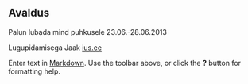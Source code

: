 ## Avaldus

Palun lubada mind puhkusele 23.06.-28.06.2013

Lugupidamisega
Jaak
[ius.ee](http://www.ius.ee)

Enter text in [Markdown](http://daringfireball.net/projects/markdown/). Use the toolbar above, or click the **?** button for formatting help.
